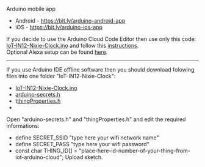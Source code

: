 Arduino mobile app
   - Android - https://bit.ly/arduino-android-app
   - iOS - https://bit.ly/arduino-ios-app

If you decide to use the Arduino Cloud Code Editor then use only this code: <a target="_blank" href="https://github.com/marcinsaj/IoT-Arduino-Nixie-Clock-Shield/blob/master/examples/IoT-IN12-Nixie-Clock/IoT-IN12-Nixie-Clock.ino">IoT-IN12-Nixie-Clock.ino</a> and follow this <a target="_blank" href="https://github.com/marcinsaj/IoT-Arduino-Nixie-Clock-Shield/blob/master/examples/IoT-IN12-Nixie-Clock/IoT-Arduino-Cloud-Setup.md">instructions</a>.
<br/>Optional Alexa setup can be found <a target="_blank" href="https://github.com/marcinsaj/IoT-Arduino-Nixie-Clock-Shield/blob/master/examples/IoT-IN12-Nixie-Clock/IoT-Arduino-Cloud-Alexa-Setup.md">here</a>.

********************************************************  

If you use Arduino IDE offline software then you should download folowing files into one folder "IoT-IN12-Nixie-Clock":
   - <a target="_blank" href="https://github.com/marcinsaj/IoT-Arduino-Nixie-Clock-Shield/blob/master/examples/IoT-IN12-Nixie-Clock/IoT-IN12-Nixie-Clock.ino">IoT-IN12-Nixie-Clock.ino</a>
   - <a target="_blank" href="https://github.com/marcinsaj/IoT-Arduino-Nixie-Clock-Shield/blob/master/examples/IoT-IN12-Nixie-Clock/arduino-secrets.h">arduino-secrets.h</a>
   - t<a target="_blank" href="https://github.com/marcinsaj/IoT-Arduino-Nixie-Clock-Shield/blob/master/examples/IoT-IN12-Nixie-Clock/thingProperties.h">thingProperties.h</a>
   - 
Open "arduino-secrets.h" and "thingProperties.h" and edit the required informations:
   - define SECRET_SSID "type here your wifi network name"
   - define SECRET_PASS "type here your wifi password"
   - const char THING_ID[] = "place-here-id-number-of-your-thing-from-iot-arduino-cloud";
Upload sketch.
